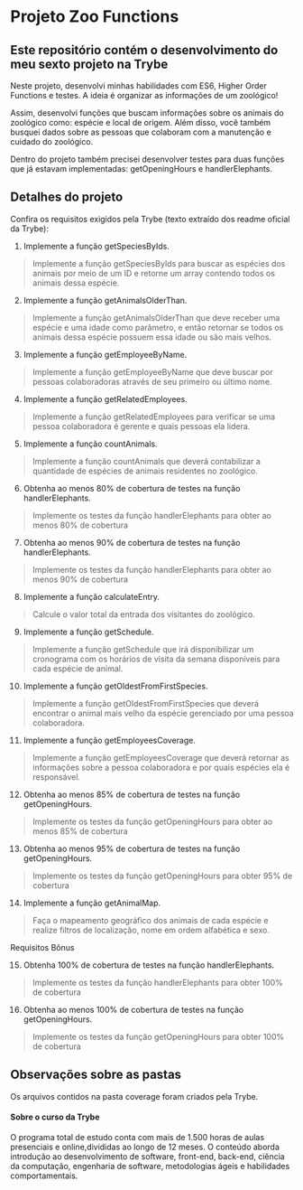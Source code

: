 # Projeto Zoo Functions
## Este repositório contém o desenvolvimento do meu sexto projeto na Trybe

Neste projeto, desenvolvi minhas habilidades com ES6, Higher Order Functions e testes. A ideia é organizar as informações de um zoológico! 

Assim, desenvolvi funções que buscam informações sobre os animais do zoológico como: espécie e local de origem. Além disso, você também busquei  dados sobre as pessoas que colaboram com a manutenção e cuidado do zoológico.

Dentro do projeto também precisei desenvolver testes para duas funções que já estavam implementadas: getOpeningHours e handlerElephants.

## Detalhes do projeto

Confira os requisitos exigidos pela Trybe (texto extraído dos readme oficial da Trybe):

1. Implemente a função getSpeciesByIds.

> Implemente a função getSpeciesByIds para buscar as espécies dos animais por meio de um ID e retorne um array contendo todos os animais dessa espécie.

2. Implemente a função getAnimalsOlderThan.

> Implemente a função getAnimalsOlderThan que deve receber uma espécie e uma idade como parâmetro, e então retornar se todos os animais dessa espécie possuem essa idade ou são mais velhos.

3. Implemente a função getEmployeeByName.

> Implemente a função getEmployeeByName que deve buscar por pessoas colaboradoras através de seu primeiro ou último nome.

4. Implemente a função getRelatedEmployees.

> Implemente a função getRelatedEmployees para verificar se uma pessoa colaboradora é gerente e quais pessoas ela lidera.

5. Implemente a função countAnimals.

> Implemente a função countAnimals que deverá contabilizar a quantidade de espécies de animais residentes no zoológico.

6. Obtenha ao menos 80% de cobertura de testes na função handlerElephants.

> Implemente os testes da função handlerElephants para obter ao menos 80% de cobertura

7. Obtenha ao menos 90% de cobertura de testes na função handlerElephants.

> Implemente os testes da função handlerElephants para obter ao menos 90% de cobertura

8. Implemente a função calculateEntry.

> Calcule o valor total da entrada dos visitantes do zoológico.

9. Implemente a função getSchedule.

> Implemente a função getSchedule que irá disponibilizar um cronograma com os horários de visita da semana disponíveis para cada espécie de animal.

10. Implemente a função getOldestFromFirstSpecies.

> Implemente a função getOldestFromFirstSpecies que deverá encontrar o animal mais velho da espécie gerenciado por uma pessoa colaboradora.

11. Implemente a função getEmployeesCoverage.

> Implemente a função getEmployeesCoverage que deverá retornar as informações sobre a pessoa colaboradora e por quais espécies ela é responsável.

12. Obtenha ao menos 85% de cobertura de testes na função getOpeningHours.

> Implemente os testes da função getOpeningHours para obter ao menos 85% de cobertura

13. Obtenha ao menos 95% de cobertura de testes na função getOpeningHours.

> Implemente os testes da função getOpeningHours para obter 95% de cobertura

14. Implemente a função getAnimalMap.

> Faça o mapeamento geográfico dos animais de cada espécie e realize filtros de localização, nome em ordem alfabética e sexo.

Requisitos Bônus

15. Obtenha 100% de cobertura de testes na função handlerElephants.

> Implemente os testes da função handlerElephants para obter 100% de cobertura

16. Obtenha ao menos 100% de cobertura de testes na função getOpeningHours.

> Implemente os testes da função getOpeningHours para obter 100% de cobertura

## Observações sobre as pastas

Os arquivos contidos na pasta coverage foram criados pela Trybe.


#### Sobre o curso da Trybe
O programa total de estudo conta com mais de 1.500 horas de aulas presenciais e online,divididas ao longo de 12 meses. O conteúdo aborda introdução ao desenvolvimento de software, front-end, back-end, ciência da computação, engenharia de software, metodologias ágeis e habilidades comportamentais.